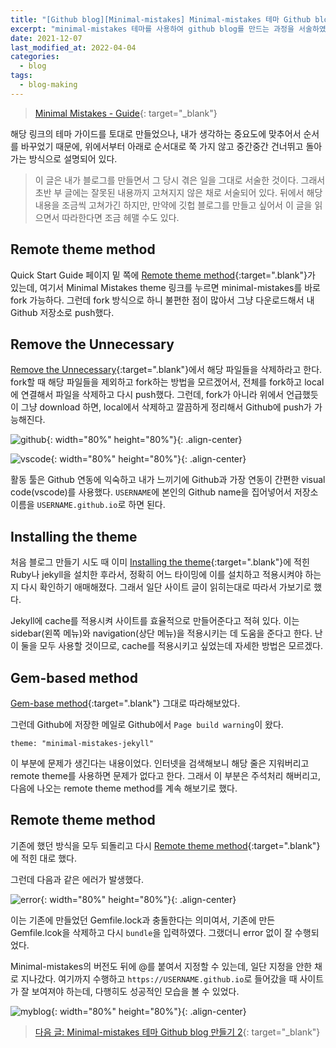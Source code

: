 ```yaml
---
title: "[Github blog][Minimal-mistakes] Minimal-mistakes 테마 Github blog 만들기 1"
excerpt: "minimal-mistakes 테마를 사용하여 github blog를 만드는 과정을 서술하였다."
date: 2021-12-07
last_modified_at: 2022-04-04
categories:
  - blog
tags:
  - blog-making
---
```


> [Minimal Mistakes - Guide](https://mmistakes.github.io/minimal-mistakes/docs/quick-start-guide/){: target="_blank"}

해당 링크의 테마 가이드를 토대로 만들었으나, 내가 생각하는 중요도에 맞추어서 순서를 바꾸었기 때문에, 위에서부터 아래로 순서대로 쭉 가지 않고 중간중간 건너뛰고 돌아가는 방식으로 설명되어 있다. 

> 이 글은 내가 블로그를 만들면서 그 당시 겪은 일을 그대로 서술한 것이다. 그래서 초반 부 글에는 잘못된 내용까지 고쳐지지 않은 채로 서술되어 있다. 뒤에서 해당 내용을 조금씩 고쳐가긴 하지만, 만약에 깃헙 블로그를 만들고 싶어서 이 글을 읽으면서 따라한다면 조금 헤맬 수도 있다.

## Remote theme method

Quick Start Guide 페이지 밑 쪽에 [Remote theme method](https://mmistakes.github.io/minimal-mistakes/docs/quick-start-guide/#remote-theme-method){:target=".blank"}가 있는데, 여기서 Minimal Mistakes theme 링크를 누르면 minimal-mistakes를 바로 fork 가능하다. 그런데 fork 방식으로 하니 불편한 점이 많아서 그냥 다운로드해서 내 Github 저장소로 push했다.

## Remove the Unnecessary

[Remove the Unnecessary](https://mmistakes.github.io/minimal-mistakes/docs/quick-start-guide/#remove-the-unnecessary){:target=".blank"}에서 해당 파일들을 삭제하라고 한다. fork할 때 해당 파일들을 제외하고 fork하는 방법을 모르겠어서, 전체를 fork하고 local에 연결해서 파일을 삭제하고 다시 push했다. 그런데, fork가 아니라 위에서 언급했듯이 그냥 download 하면, local에서 삭제하고 깔끔하게 정리해서 Github에 push가 가능해진다.

![github](https://user-images.githubusercontent.com/30232837/161495252-3792ea8a-3b56-4e54-b9e7-cd777be4dc55.png "github"){: width="80%" height="80%"}{: .align-center}

![vscode](https://user-images.githubusercontent.com/30232837/161495463-68587b8b-a350-4360-b70d-fc8f2c62704b.png "vscode"){: width="80%" height="80%"}{: .align-center}

활동 툴은 Github 연동에 익숙하고 내가 느끼기에 Github과 가장 연동이 간편한 visual code(vscode)를 사용했다. `USERNAME`에 본인의 Github name을 집어넣어서 저장소 이름을 `USERNAME.github.io`로 하면 된다.

## Installing the theme

처음 블로그 만들기 시도 때 이미 [Installing the theme](https://mmistakes.github.io/minimal-mistakes/docs/quick-start-guide/#installing-the-theme){:target=".blank"}에 적힌 Ruby나 jekyll을 설치한 후라서, 정확히 어느 타이밍에 이를 설치하고 적용시켜야 하는지 다시 확인하기 애매해졌다. 그래서 일단 사이트 글이 읽히는대로 따라서 가보기로 했다.

Jekyll에 cache를 적용시켜 사이트를 효율적으로 만들어준다고 적혀 있다. 이는 sidebar(왼쪽 메뉴)와 navigation(상단 메뉴)을 적용시키는 데 도움을 준다고 한다. 난 이 둘을 모두 사용할 것이므로, cache를 적용시키고 싶었는데 자세한 방법은 모르겠다.

## Gem-based method

[Gem-base method](https://mmistakes.github.io/minimal-mistakes/docs/quick-start-guide/#gem-based-method){:target=".blank"} 그대로 따라해보았다.

그런데 Github에 저장한 메일로 Github에서 `Page build warning`이 왔다. 

```
theme: "minimal-mistakes-jekyll"
```

이 부분에 문제가 생긴다는 내용이었다. 인터넷을 검색해보니 해당 줄은 지워버리고 remote theme를 사용하면 문제가 없다고 한다. 그래서 이 부분은 주석처리 해버리고, 다음에 나오는 remote theme method를 계속 해보기로 했다.

## Remote theme method

기존에 했던 방식을 모두 되돌리고 다시 [Remote theme method](https://mmistakes.github.io/minimal-mistakes/docs/quick-start-guide/#remote-theme-method){:target=".blank"}에 적힌 대로 했다. 

그런데 다음과 같은 에러가 발생했다.

![error](https://user-images.githubusercontent.com/30232837/161500137-250346ed-7419-4a88-af41-9dcaf386a52b.png "error"){: width="80%" height="80%"}{: .align-center}

이는 기존에 만들었던 Gemfile.lock과 충돌한다는 의미여서, 기존에 만든 Gemfile.lcok을 삭제하고 다시 `bundle`을 입력하였다. 그랬더니 error 없이 잘 수행되었다.

Minimal-mistakes의 버전도 뒤에 @를 붙여서 지정할 수 있는데, 일단 지정을 안한 채로 지나갔다. 여기까지 수행하고 `https://USERNAME.github.io`로 들어갔을 때 사이트가 잘 보여져야 하는데, 다행히도 성공적인 모습을 볼 수 있었다.

![myblog](https://user-images.githubusercontent.com/30232837/161500604-bbad2fef-11ca-4ce7-b06d-c2ab4e80fe29.png "myblog"){: width="80%" height="80%"}{: .align-center}

> [다음 글: Minimal-mistakes 테마 Github blog 만들기 2](https://burningfalls.github.io/blog/blog-making-2/){: target="_blank"}

